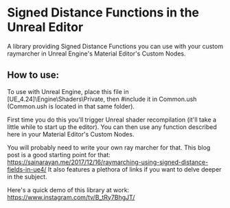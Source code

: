 # Signed Distance Functions in the Unreal Editor
A library providing Signed Distance Functions you can use with your custom raymarcher in Unreal Engine's Material Editor's Custom Nodes. 

## How to use:
To use with Unreal Engine, place this file in [UE_4.24]\Engine\Shaders\Private\, then #include it in Common.ush (Common.ush is located in that same folder).

First time you do this you'll trigger Unreal shader recompilation (it'll take a little while to start up the editor).
You can then use any function described here in your Material Editor's Custom Nodes.

You will probably need to write your own ray marcher for that. This blog post is a good starting point for that: https://sainarayan.me/2017/12/16/raymarching-using-signed-distance-fields-in-ue4/
It also features a plethora of links if you want to delve deeper in the subject.

Here's a quick demo of this library at work: https://www.instagram.com/tv/B_tRy7BhgJT/


